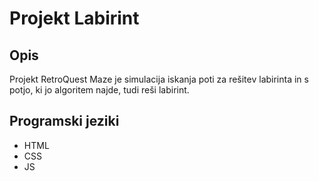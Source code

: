 # Projekt Labirint

## Opis
 Projekt RetroQuest Maze je simulacija iskanja poti za rešitev labirinta in s potjo, ki jo algoritem najde, tudi reši labirint.
## Programski jeziki
- HTML
- CSS
- JS